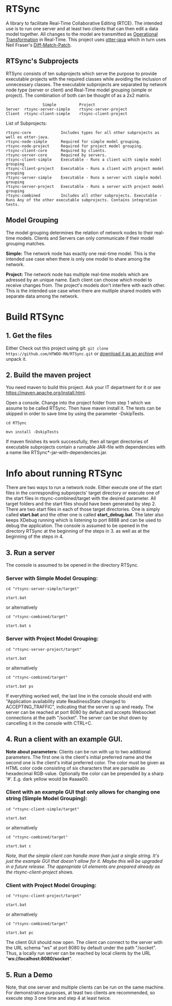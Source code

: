 # RTSync

A library to facilitate Real-Time Collaborative Editing (RTCE). The intended use is to run one server and at least two clients that can then edit a data model together. All changes to the model are transmitted as [Operational Transformation](https://en.wikipedia.org/wiki/Operational_transformation) in Real-Time. This project uses [otter-java](https://github.com/LevelFourAB/otter-java) which in turn uses Neil Fraser's [Diff-Match-Patch](https://github.com/google/diff-match-patch).

## RTSync's Subprojects

RTSync consists of ten subprojects which serve the purpose to provide executable projects with the required classes while avoiding the inclusion of unnecessary classes.
The executable subprojects are separated by network node type (server or client) and Real-Time model grouping (simple or project). The combination of both can be thought of as a 2x2 matrix.

					Simple			Project				
	Server	rtsync-server-simple	rtsync-server-project
	Client	rtsync-client-simple	rtsync-client-project

List of Subprojects:

	rtsync-core	 			Includes types for all other subprojects as well es otter-java.
	rtsync-node-simple		Required for simple model grouping.
	rtsync-node-project		Required for project model grouping.
	rtsync-client-core		Required by clients.
	rtsync-server-core		Required by servers.
	rtsync-client-simple	Executable - Runs a client with simple model grouping
	rtsync-client-project	Executable - Runs a client with project model grouping
	rtsync-server-simple	Executable - Runs a server with simple model grouping
	rtsync-server-project	Executable - Runs a server with project model grouping
	rtsync-combined			Includes all other subprojects. Executable - Runs Any of the other executable subprojects. Contains integration tests.
	
## Model Grouping

The model grouping determines the relation of network nodes to their real-time models. Clients and Servers can only communicate if their model grouping matches.

**Simple:**	The network node has exactly one real-time model. This is the intended use case when there is only one model to share among the network.

**Project:** The network node has multiple real-time models which are adressed by an unique name. Each client can choose which model to receive changes from. The project's models don't interfere with each other. This is the intended use case when there are mutliple shared models with separate data among the network.

# Build RTSync

## 1. Get the files
Either Check out this project using git: `git clone https://github.com/HTWDD-RN/RTSync.git` or [download it as an archive](https://github.com/HTWDD-RN/RTSync/archive/refs/heads/main.zip) and unpack it.

## 2. Build the maven project
You need maven to build this project. Ask your IT department for it or see https://maven.apache.org/install.html.

Open a console. Change into the project folder from step 1 which we assume to be called RTSync. Then have maven install it. The tests can be skipped in order to save time by using the parameter -DskipTests.

`cd RTSync`

`mvn install -DskipTests`

If maven finishes its work successfully, then all target directories of executable subprojects contain a runnable JAR-file with dependencies with a name like RTSync*-jar-with-dependencies.jar.

# Info about running RTSync

There are two ways to run a network node.
Either execute one of the start files in the corresponding subprojects' target directory or execute one of the start files in rtsync-combined/target with the desired parameter. All target folders and the start files should have been generated by step 2.
There are two start files in each of those target directories. One is simply called **start.bat** and the other one is called **start_debug.bat**. The later also keeps XDebug running which is listening to port 8888 and can be used to debug the application.
The console is assumed to be opened in the directory RTSync at the beginning of the steps in 3. as well as at the beginning of the steps in 4.

## 3. Run a server

The console is assumed to be opened in the directory RTSync.

### Server with Simple Model Grouping: 

`cd "rtsync-server-simple/target"`

`start.bat`

or alternatively

`cd "rtsync-combined/target"`

`start.bat s`

### Server with Project Model Grouping: 

`cd "rtsync-server-project/target"`

`start.bat`

or alternatively

`cd "rtsync-combined/target"`

`start.bat ps`

If everything worked well, the last line in the console should end with "Application availability state ReadinessState changed to ACCEPTING_TRAFFIC", indicating that the server is up and ready. The server can be reached at port 8080 by default and accepts Websocket connections at the path "/socket". The server can be shut down by cancelling it in the console with CTRL+C.

## 4. Run a client with an example GUI.

**Note about parameters:** Clients can be run with up to two additional parameters. The first one is the client's initial preferred name and the second one is the client's initial preferred color. The color must be given as HTML color code consisting of six characters that are parsable as hexadecimal RGB-value. Optionally the color can be prepended by a sharp '#'. E.g. dark yellow would be #aaaa00.

### Client with an example GUI that only allows for changing one string (Simple Model Grouping):

`cd "rtsync-client-simple/target"`

`start.bat`

or alternatively

`cd "rtsync-combined/target"`

`start.bat c`

*Note, that the simple client can handle more than just a single string. It's just the example GUI that doesn't allow for it. Maybe this will be upgraded in a future release. The appropriate UI elements are prepared already as the rtsync-client-project shows.*

### Client with Project Model Grouping: 

`cd "rtsync-client-project/target"`

`start.bat`

or alternatively

`cd "rtsync-combined/target"`

`start.bat pc`

The client GUI should now open. The client can connect to the server with the URL schema "ws" at port 8080 by default under the path "/socket". Thus, a locally run server can be reached by local clients by the URL "**ws://localhost:8080/socket**".

## 5. Run a Demo

Note, that one server and multiple clients can be run on the same machine. For demonstrative purposes, at least two clients are recommended, so execute step 3 one time and step 4 at least twice.